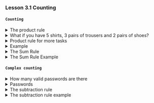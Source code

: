 ### Lesson 3.1 Counting

#### `Counting`

<details>
  <summary>The product rule</summary>
  
- Suppose there is a job with two tasks
    - There are `n` ways of completing the first task
    - There are `m` ways of completing the second task
- Then there are `m*n` ways of completing this job 
- How many ways can you pick an outfit? If you have 5 pairs of trousers and 7 shirts

5 \* 7 = 35

</details>

<details>
  <summary>What if you have 5 shirts, 3 pairs of trousers and 2 pairs of shoes?</summary>

- We can first consider 5 shirts and 3 pairs of trousers
- Using the product rule, there are `5 * 3 = 15` ways to pick an outfit
- Now, consider these `15 ways` and `two pairs of shoes`
- Again, based on the product rule, there are ` `

</details>

<details>
  <summary>Product rule for more tasks</summary>

- Suppose there is a job with `k` tasks
- If there are $n_i$ ways to completing task `i`
- Then there are $n_i * n_2 ... n_k$ ways of completing this job
- What if you have `5` shirts, `3` pairs of trousers and `2` pairs of shoes?
- There are 5 _ 3 _ 2 = 30 ways of schoosing an outfit

</details>

<details>
  <summary>Example</summary>

- How many sequences of 5 letters can yuo make using the english alphabet?

$25^5$ = 11881376

</details>

<details>
  <summary>The Sum Rule</summary>

- If a job can be done either in `n` ways OR in `m` ways, then the job can be
  completed in `m+n` ways.

- So, if you have `5` pairs of trousers and `7` shirts, we have (5+7) = 12 ways of
  choosing an item from them.

</details>

<details>
  <summary>The Sum Rule Example</summary>

- A teacher can choose a student to be her assistant from `5 classes`
- The classes contain 28, 21, 24, 25 and 27 students
- `Eaxh student` belongs to `only one class`
- How many possible assistants are there to choose from?
- The sum rule : 28 + 21 + 24 + 25 + 27 = 125

</details>

#### `Complex counting`

<details>
  <summary>How many valid passwords are there </summary>

- It has to be `five to seven characters` drawn from uppercase letters or digits.
  Every password must contain at least one uppercase letter.

- The oppsote/complement of a password with `no letters`

Passwords of length `5` or `6` or `7`

</details>

<details>
  <summary>Passwords</summary>

|      Length five      |      Length six       |     Length seven      |
| :-------------------: | :-------------------: | :-------------------: |
| All Passwords: $36^5$ | All Passwords: $36^6$ | All Passwords: $36^7$ |
|  No letters: $10^5$   |  No letters: $10^6$   |  No letters: $10^7$   |
|   Valid passwords:    |   Valid passwords:    |   Valid passwords:    |
|    $36^5$ - $10^5$    |    $36^6$ - $10^6$    |    $36^7$ - $10^7$    |
|      60,366,176       |     2,175,782,336     |    78,354,164,096     |

Total number of valid passwords:
60,366,176 + 2,175,782,336 + 78,354,164,096 = 80,590,312,608

</details>

<details>
  <summary>The subtraction rule</summary>

- What happens when lists have `items in common`
- Otherwise known as the principle of `Inclusion-Exclusion`

- If a chooce can be made from two lists containing `n` and `m` items
- The number of ways to make this choice is
  `n + m - the number of items in common` in the two lists

</details>

<details>
  <summary>The subtraction rule example</summary>

- How many integers less than 100 are divisible by either 2 or 3?
- Divisible by 2: 99 / 2 = 49.5 = 49
- Divisible by 3: 99 / 3 = 33 = 33
- Divisible by 6: 99 / 6 = 16.5 = 16

- Divisible by either 2 or 3: 49 + 33 - 16 = 66

</details>

